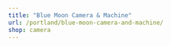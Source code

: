 ```yaml
---
title: "Blue Moon Camera & Machine"
url: /portland/blue-moon-camera-and-machine/
shop: camera
---
```

